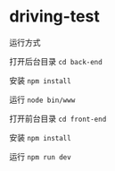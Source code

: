 # driving-test

运行方式


打开后台目录
`cd back-end`

安装
`npm install`

运行
`node bin/www`

打开前台目录
`cd front-end`

安装
`npm install`

运行
`npm run dev`
